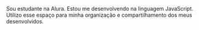 Sou estudante na Alura.
Estou me desenvolvendo na linguagem JavaScript.
Utilizo esse espaço para minha organizaçâo e compartilhamento dos meus desenvolvidos.
